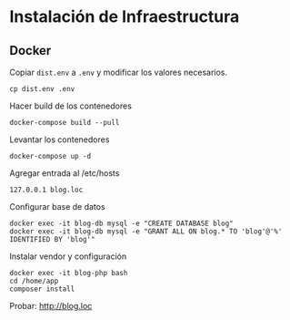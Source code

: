 # Instalación de Infraestructura

## Docker

Copiar `dist.env` a `.env` y modificar los valores necesarios.
```
cp dist.env .env
```

Hacer build de los contenedores
```
docker-compose build --pull
```

Levantar los contenedores
```
docker-compose up -d
```

Agregar entrada al /etc/hosts
```
127.0.0.1 blog.loc
```


Configurar base de datos
```
docker exec -it blog-db mysql -e "CREATE DATABASE blog"
docker exec -it blog-db mysql -e "GRANT ALL ON blog.* TO 'blog'@'%' IDENTIFIED BY 'blog'"
```

Instalar vendor y configuración
```
docker exec -it blog-php bash
cd /home/app
composer install
```

Probar: http://blog.loc
